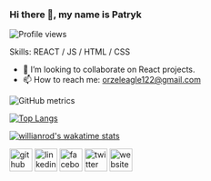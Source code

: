 ### Hi there 👋, my name is Patryk
![Profile views](https://gpvc.arturio.dev/orzeleagle122)  

Skills: REACT / JS / HTML / CSS 

- 👯 I’m looking to collaborate on React projects. 
- 📫 How to reach me: orzeleagle122@gmail.com 

![GitHub metrics](https://metrics.lecoq.io/orzeleagle122)

[![Top Langs](https://github-readme-stats.vercel.app/api/top-langs/?username=orzeleagle122&layout=compact&theme=dark)](https://github.com/orzeleagle122/github-readme-stats)

[![willianrod's wakatime stats](https://github-readme-stats.vercel.app/api/wakatime?username=orzeleagle122)](https://github.com/orzeleagle122/github-readme-stats)

[<img src='https://cdn.jsdelivr.net/npm/simple-icons@3.0.1/icons/github.svg' alt='github' height='40'>](https://github.com/orzeleagle122)  [<img src='https://cdn.jsdelivr.net/npm/simple-icons@3.0.1/icons/linkedin.svg' alt='linkedin' height='40'>](https://www.linkedin.com/in/patryk-orlowski/)  [<img src='https://cdn.jsdelivr.net/npm/simple-icons@3.0.1/icons/facebook.svg' alt='facebook' height='40'>](https://www.facebook.com/orzeleek)  [<img src='https://cdn.jsdelivr.net/npm/simple-icons@3.0.1/icons/twitter.svg' alt='twitter' height='40'>](https://twitter.com/orzeleagle)  [<img src='https://cdn.jsdelivr.net/npm/simple-icons@3.0.1/icons/icloud.svg' alt='website' height='40'>](hellopatrick.eu)  











